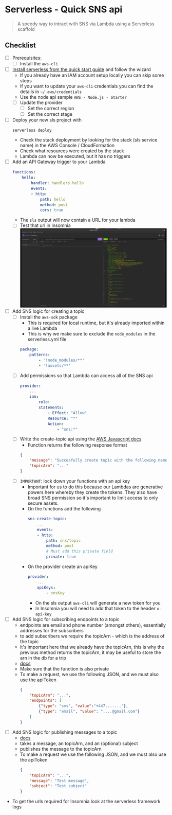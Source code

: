 # Serverless - Quick SNS api

> A speedy way to intract with SNS via Lambda using a Serverless scaffold

## Checklist

* [ ] Prerequisites:
    * [ ] Install the `aws-cli`
* [ ] [Install serverless from the quick start guide](https://www.serverless.com/framework/docs/getting-started/) and follow the wizard
    * If you already have an IAM account setup locally you can skip some steps
    * If you want to update your `aws-cli` credentials you can find the details in `~/.aws/credentials`
    * Use the node api sample `AWS - Node.js - Starter`
    * [ ] Update the provider
        * [ ] Set the correct region
        * [ ] Set the correct stage
* [ ] Deploy your new sls project with 
    ```
    serverless deploy
    ```
    * Check the stack deployment by looking for the stack (sls service name) in the AWS Console / CloudFormation
    * Check what resources were created by the stack
    * Lambda can now be executed, but it has no triggers
* [ ] Add an API Gateway trigger to your Lambda
    ```yaml
    functions:
        hello:
            handler: handlers.hello
            events:
            - http:
                path: hello
                method: post
                cors: true
    ```
    * The `sls` output will now contain a URL for your lambda
    * [ ] Test that url in Insomnia
    ![insomnia-hello](./sns-api/assets/insomnia-hello.png)
* [ ] Add SNS logic for creating a topic
    * [ ] Install the `aws-sdk` package
        * This is required for local runtime, but it's already imported within a live Lambda
        * This is why we make sure to exclude the `node_modules` in the serverless.yml file
        ```yml
        package:
            patterns:
                - '!node_modules/**'
                - '!assets/**'
        ```
    * [ ] Add permissions so that Lambda can access all of the SNS api
        ```yml
        provider:
            ...
            iam: 
                role: 
                statements:
                    - Effect: "Allow"
                    Resource: "*"
                    Action:
                        - "sns:*"
        ```
    * [ ] Write the create-topic api using the [AWS Javascript docs](https://docs.aws.amazon.com/AWSJavaScriptSDK/latest/AWS/SNS.html#createTopic-property)
        * Function returns the following response format
        ```json
        {
            "message": "Succesfully create topic with the following name, {name}",
            "topicArn": "..."
        }
        ```
    * [ ] `IMPORTANT`: lock down your functions with an api key
        * Important for us to do this because our Lambdas are generative powers here whereby they create the tokens. They also have broad SNS permission so it's important to limit access to only secure assets.
        * On the functions add the following
            ```yml
            sns-create-topic:
                ...
                events:
                - http:
                    path: sns/topic
                    method: post
                    # Must add this private field
                    private: true
            ```
        * On the provider create an apiKey
            ```yml
            provider:
                ...
                apiKeys:
                    - snsKey
            ```
            * On the sls output `aws-cli` will generate a new token for you
            * In Insomnia you will need to add that token to the header `x-api-key`  
* [ ] Add SNS logic for subscribing endpoints to a topic
    * endpoints are email and phone number (amongst others), essentially addresses for the subscribers
    * to add subscribers we require the topicArn - which is the address of the topic
    * it's important here that we already have the topicArn, this is why the previous method returns the topicArn, it may be useful to store the arn in the db for a trip
    * [docs](https://docs.aws.amazon.com/AWSJavaScriptSDK/latest/AWS/SNS.html#subscribe-property)
    * Make sure that the function is also private
    * To make a request, we use the following JSON, and we must also use the apiToken
        ```json
        {
            "topicArn": "...",
            "endpoints": [
                {"type": "sms", "value":"+447......."}, 
                {"type": "email", "value": "....@gmail.com"}
            ]
        }
        ```
* [ ] Add SNS logic for publishing messages to a topic
    * [docs](https://docs.aws.amazon.com/AWSJavaScriptSDK/latest/AWS/SNS.html#publish-property)
    * takes a message, an topicArn, and an (optional) subject
    * publishes the message to the topicArn
    * To make a request we use the following JSON, and we must also use the apiToken
        ```json
        {
            "topicArn": "...",
            "message": "Test message",
            "subject": "Test subject"
        }
        ```
* To get the urls required for Insomnia look at the serverless framework logs 

